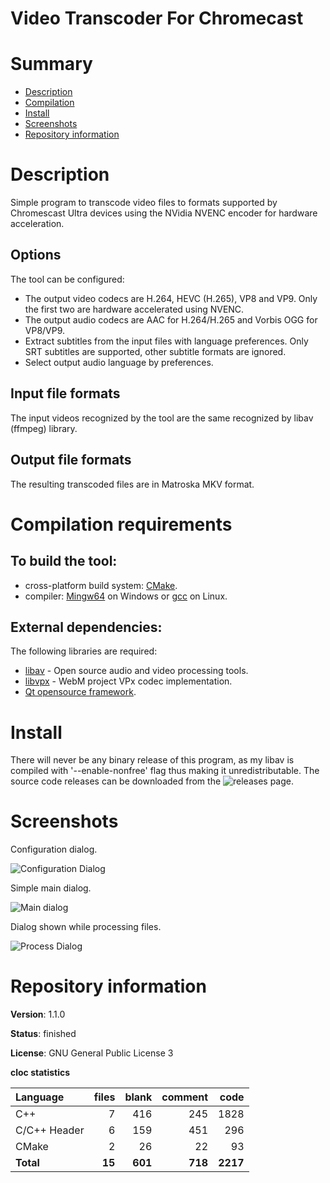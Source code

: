 Video Transcoder For Chromecast
===============================

# Summary
- [Description](#description)
- [Compilation](#compilation-requirements)
- [Install](#install)
- [Screenshots](#screenshots)
- [Repository information](#repository-information)

# Description
Simple program to transcode video files to formats supported by Chromescast Ultra devices using the NVidia NVENC encoder
for hardware acceleration.   

## Options
The tool can be configured:
* The output video codecs are H.264, HEVC (H.265), VP8 and VP9. Only the first two are hardware accelerated using NVENC.
* The output audio codecs are AAC for H.264/H.265 and Vorbis OGG for VP8/VP9.
* Extract subtitles from the input files with language preferences. Only SRT subtitles are supported, other subtitle formats are ignored.
* Select output audio language by preferences.

## Input file formats
The input videos recognized by the tool are the same recognized by libav (ffmpeg) library.

## Output file formats
The resulting transcoded files are in Matroska MKV format.  

# Compilation requirements
## To build the tool:
* cross-platform build system: [CMake](http://www.cmake.org/cmake/resources/software.html).
* compiler: [Mingw64](http://sourceforge.net/projects/mingw-w64/) on Windows or [gcc](http://gcc.gnu.org/) on Linux.

## External dependencies:
The following libraries are required:
* [libav](https://libav.org/) - Open source audio and video processing tools.
* [libvpx](https://www.webmproject.org/) - WebM project VPx codec implementation. 
* [Qt opensource framework](http://www.qt.io/).

# Install
There will never be any binary release of this program, as my libav is compiled with '--enable-nonfree' flag thus
making it unredistributable. The source code releases can be downloaded from the
![releases page](https://github.com/FelixdelasPozas/TranscoderForChromecast/releases).

# Screenshots
Configuration dialog.

![Configuration Dialog](https://user-images.githubusercontent.com/12167134/103494167-aeee0600-4e35-11eb-8f26-7ec2970a4675.png)

Simple main dialog.

![Main dialog](https://user-images.githubusercontent.com/12167134/103494168-af869c80-4e35-11eb-8158-d0cac9c9c4cb.png)

Dialog shown while processing files.

![Process Dialog](https://user-images.githubusercontent.com/12167134/103494169-af869c80-4e35-11eb-9dd7-7adf64bf9f59.png)

# Repository information
**Version**: 1.1.0

**Status**: finished

**License**: GNU General Public License 3

**cloc statistics**

| Language                     |files          |blank        |comment          |code  |
|:-----------------------------|--------------:|------------:|----------------:|-----:|
| C++                          |    7          |  416        |    245          |1828  |
| C/C++ Header                 |    6          |  159        |    451          | 296  |
| CMake                        |    2          |   26        |     22          |  93  |
| **Total**                    |   **15**      |  **601**    |   **718**       |**2217**|
